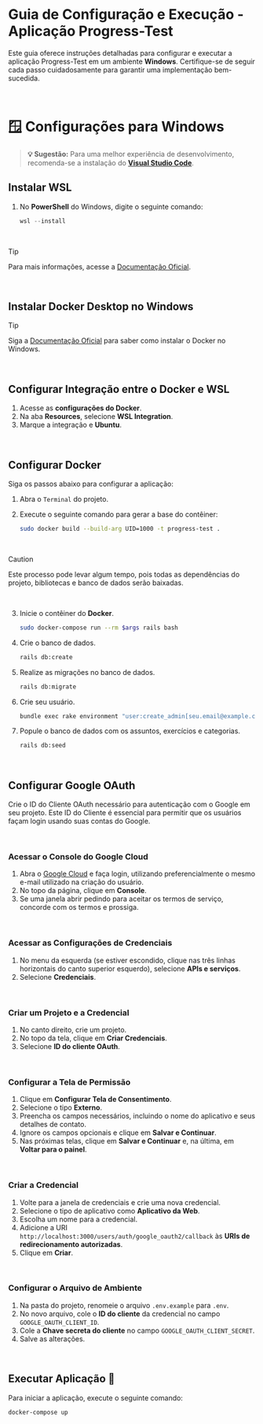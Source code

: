 # Guia de Configuração e Execução - Aplicação Progress-Test

Este guia oferece instruções detalhadas para configurar e executar a aplicação Progress-Test em um ambiente **Windows**. Certifique-se de seguir cada passo cuidadosamente para garantir uma implementação bem-sucedida.

<br>

# 🪟 Configurações para Windows

> **💡 Sugestão:** Para uma melhor experiência de desenvolvimento, recomenda-se a instalação do [**Visual Studio Code**](https://code.visualstudio.com/download).

## Instalar WSL

1. No **PowerShell** do Windows, digite o seguinte comando:

    ```powershell
    wsl --install
    ```

<br>

> [!TIP]
> Para mais informações, acesse a [Documentação Oficial](https://learn.microsoft.com/pt-br/windows/wsl/install).


<br>

## Instalar Docker Desktop no Windows

> [!TIP]
> Siga a [Documentação Oficial](https://docs.docker.com/desktop/install/windows-install/) para saber como instalar o Docker no Windows.

<br>

## Configurar Integração entre o Docker e WSL

1. Acesse as **configurações do Docker**.
2. Na aba **Resources**, selecione **WSL Integration**.
3. Marque a integração e **Ubuntu**.


<br>

## Configurar Docker

Siga os passos abaixo para configurar a aplicação:

1. Abra o `Terminal` do projeto.
2. Execute o seguinte comando para gerar a base do contêiner:

    ```bash
    sudo docker build --build-arg UID=1000 -t progress-test .
    ```

<br>

> [!CAUTION]
> Este processo pode levar algum tempo, pois todas as dependências do projeto, bibliotecas e banco de dados serão baixadas.

<br>

3. Inicie o contêiner do **Docker**.

    ```bash
    sudo docker-compose run --rm $args rails bash
    ```

4. Crie o banco de dados.

    ```bash
    rails db:create
    ```

5. Realize as migrações no banco de dados.

    ```bash
    rails db:migrate
    ```

6. Crie seu usuário.

    ```bash
    bundle exec rake environment "user:create_admin[seu.email@example.com, Seu nome]"
    ```

7. Popule o banco de dados com os assuntos, exercícios e categorias.

    ```bash
    rails db:seed
    ```

<br>

## Configurar Google OAuth

Crie o ID do Cliente OAuth necessário para autenticação com o Google em seu projeto. Este ID do Cliente é essencial para permitir que os usuários façam login usando suas contas do Google.


<br>

### Acessar o Console do Google Cloud

1. Abra o [Google Cloud](https://cloud.google.com/?hl=pt-BR) e faça login, utilizando preferencialmente o mesmo e-mail utilizado na criação do usuário.
2. No topo da página, clique em **Console**.
3. Se uma janela abrir pedindo para aceitar os termos de serviço, concorde com os termos e prossiga.

<br>

### Acessar as Configurações de Credenciais

1. No menu da esquerda (se estiver escondido, clique nas três linhas horizontais do canto superior esquerdo), selecione **APIs e serviços**.
2. Selecione **Credenciais**.

<br>

### Criar um Projeto e a Credencial

1. No canto direito, crie um projeto.
2. No topo da tela, clique em **Criar Credenciais**.
3. Selecione **ID do cliente OAuth**.

<br>

### Configurar a Tela de Permissão

1. Clique em **Configurar Tela de Consentimento**.
2. Selecione o tipo **Externo**.
3. Preencha os campos necessários, incluindo o nome do aplicativo e seus detalhes de contato.
4. Ignore os campos opcionais e clique em **Salvar e Continuar**.
5. Nas próximas telas, clique em **Salvar e Continuar** e, na última, em **Voltar para o painel**.

<br>

### Criar a Credencial

1. Volte para a janela de credenciais e crie uma nova credencial.
2. Selecione o tipo de aplicativo como **Aplicativo da Web**.
3. Escolha um nome para a credencial.
4. Adicione a URI `http://localhost:3000/users/auth/google_oauth2/callback` às **URIs de redirecionamento autorizadas**.
5. Clique em **Criar**.

<br>

### Configurar o Arquivo de Ambiente

1. Na pasta do projeto, renomeie o arquivo `.env.example` para `.env`.
2. No novo arquivo, cole o **ID do cliente** da credencial no campo `GOOGLE_OAUTH_CLIENT_ID`.
3. Cole a **Chave secreta do cliente** no campo `GOOGLE_OAUTH_CLIENT_SECRET`.
4. Salve as alterações.

<br>

## Executar Aplicação 🚀

Para iniciar a aplicação, execute o seguinte comando:

```bash
docker-compose up
```

